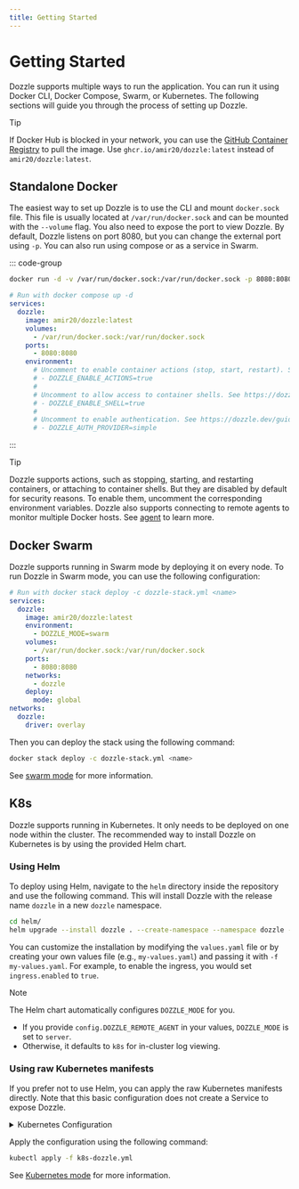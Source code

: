 ```yaml
---
title: Getting Started
---
```


# Getting Started

Dozzle supports multiple ways to run the application. You can run it using Docker CLI, Docker Compose, Swarm, or Kubernetes. The following sections will guide you through the process of setting up Dozzle.

> [!TIP]
> If Docker Hub is blocked in your network, you can use the [GitHub Container Registry](https://ghcr.io/amir20/dozzle:latest) to pull the image. Use `ghcr.io/amir20/dozzle:latest` instead of `amir20/dozzle:latest`.

## Standalone Docker

The easiest way to set up Dozzle is to use the CLI and mount `docker.sock` file. This file is usually located at `/var/run/docker.sock` and can be mounted with the `--volume` flag. You also need to expose the port to view Dozzle. By default, Dozzle listens on port 8080, but you can change the external port using `-p`. You can also run using compose or as a service in Swarm.

::: code-group

```sh
docker run -d -v /var/run/docker.sock:/var/run/docker.sock -p 8080:8080 amir20/dozzle:latest
```

```yaml [docker-compose.yml]
# Run with docker compose up -d
services:
  dozzle:
    image: amir20/dozzle:latest
    volumes:
      - /var/run/docker.sock:/var/run/docker.sock
    ports:
      - 8080:8080
    environment:
      # Uncomment to enable container actions (stop, start, restart). See https://dozzle.dev/guide/actions
      # - DOZZLE_ENABLE_ACTIONS=true
      #
      # Uncomment to allow access to container shells. See https://dozzle.dev/guide/shell
      # - DOZZLE_ENABLE_SHELL=true
      #
      # Uncomment to enable authentication. See https://dozzle.dev/guide/authentication
      # - DOZZLE_AUTH_PROVIDER=simple
```

:::

> [!TIP]
> Dozzle supports actions, such as stopping, starting, and restarting containers, or attaching to container shells. But they are disabled by default for security reasons. To enable them, uncomment the corresponding environment variables.
> Dozzle also supports connecting to remote agents to monitor multiple Docker hosts. See [agent](/guide/agent) to learn more.

## Docker Swarm

Dozzle supports running in Swarm mode by deploying it on every node. To run Dozzle in Swarm mode, you can use the following configuration:

```yaml [dozzle-stack.yml]
# Run with docker stack deploy -c dozzle-stack.yml <name>
services:
  dozzle:
    image: amir20/dozzle:latest
    environment:
      - DOZZLE_MODE=swarm
    volumes:
      - /var/run/docker.sock:/var/run/docker.sock
    ports:
      - 8080:8080
    networks:
      - dozzle
    deploy:
      mode: global
networks:
  dozzle:
    driver: overlay
```

Then you can deploy the stack using the following command:

```bash
docker stack deploy -c dozzle-stack.yml <name>
```

See [swarm mode](/guide/swarm-mode) for more information.

## K8s <Badge type="tip" text="New" />

Dozzle supports running in Kubernetes. It only needs to be deployed on one node within the cluster. The recommended way to install Dozzle on Kubernetes is by using the provided Helm chart.

### Using Helm

To deploy using Helm, navigate to the `helm` directory inside the repository and use the following command. This will install Dozzle with the release name `dozzle` in a new `dozzle` namespace.

```bash
cd helm/
helm upgrade --install dozzle . --create-namespace --namespace dozzle -f values.yaml
```

You can customize the installation by modifying the `values.yaml` file or by creating your own values file (e.g., `my-values.yaml`) and passing it with `-f my-values.yaml`. For example, to enable the ingress, you would set `ingress.enabled` to `true`.

> [!NOTE]
> The Helm chart automatically configures `DOZZLE_MODE` for you.
> - If you provide `config.DOZZLE_REMOTE_AGENT` in your values, `DOZZLE_MODE` is set to `server`.
> - Otherwise, it defaults to `k8s` for in-cluster log viewing.

### Using raw Kubernetes manifests

If you prefer not to use Helm, you can apply the raw Kubernetes manifests directly. Note that this basic configuration does not create a Service to expose Dozzle.

<details>
<summary>Kubernetes Configuration</summary>

```yaml [k8s-dozzle.yml]
apiVersion: v1
kind: ServiceAccount
metadata:
  name: pod-viewer
---
apiVersion: rbac.authorization.k8s.io/v1
kind: ClusterRole
metadata:
  name: pod-viewer-role
rules:
  - apiGroups: [""]
    resources: ["pods", "pods/log", "nodes"]
    verbs: ["get", "list", "watch"]
  - apiGroups: ["metrics.k8s.io"]
    resources: ["pods"]
    verbs: ["get", "list"]
---
apiVersion: rbac.authorization.k8s.io/v1
kind: ClusterRoleBinding
metadata:
  name: pod-viewer-binding
subjects:
  - kind: ServiceAccount
    name: pod-viewer
    namespace: default
roleRef:
  kind: ClusterRole
  name: pod-viewer-role
  apiGroup: rbac.authorization.k8s.io
---
apiVersion: apps/v1
kind: Deployment
metadata:
  name: dozzle
spec:
  replicas: 1
  selector:
    matchLabels:
      app: dozzle
  template:
    metadata:
      labels:
        app: dozzle
    spec:
      serviceAccountName: pod-viewer
      containers:
        - name: dozzle
          image: amir20/dozzle:latest
          ports:
            - containerPort: 8080
          env:
            - name: DOZZLE_MODE
              value: "k8s"
```

</details>

Apply the configuration using the following command:

```sh
kubectl apply -f k8s-dozzle.yml
```
See [Kubernetes mode](/guide/k8s) for more information.
